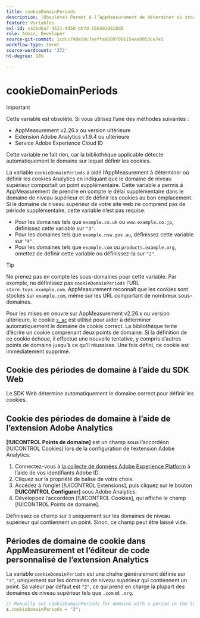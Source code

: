 ```yaml
---
title: cookieDomainPeriods
description: (Obsolète) Permet à l’AppMeasurement de déterminer où stocker les cookies lorsqu’un domaine de niveau supérieur d’un site web contient un point.
feature: Variables
exl-id: c426d6a7-4521-4d50-bb7d-1664920618d8
role: Admin, Developer
source-git-commit: 1cdcc748e50c7eeffa98897006154aa0953ce7e3
workflow-type: tm+mt
source-wordcount: '372'
ht-degree: 18%

---
```


# cookieDomainPeriods

>[!IMPORTANT]
>Cette variable est obsolète. Si vous utilisez l’une des méthodes suivantes :
>
>* AppMeasurement v2.26.x ou version ultérieure
>* Extension Adobe Analytics v1.9.4 ou ultérieure
>* Service Adobe Experience Cloud ID
>
>Cette variable ne fait rien, car la bibliothèque applicable détecte automatiquement le domaine sur lequel définir les cookies.

La variable `cookieDomainPeriods` a aidé l’AppMeasurement à déterminer où définir les cookies Analytics en indiquant que le domaine de niveau supérieur comportait un point supplémentaire. Cette variable a permis à AppMeasurement de prendre en compte le délai supplémentaire dans le domaine de niveau supérieur et de définir les cookies au bon emplacement. Si le domaine de niveau supérieur de votre site web ne comprend pas de période supplémentaire, cette variable n’est pas requise.

* Pour les domaines tels que `example.co.uk` ou `www.example.co.jp`, définissez cette variable sur `"3"`.
* Pour les domaines tels que `example.nsw.gov.au`, définissez cette variable sur `"4"`.
* Pour les domaines tels que `example.com` ou `products.example.org`, omettez de définir cette variable ou définissez-la sur `"2"`.

>[!TIP]
>
>Ne prenez pas en compte les sous-domaines pour cette variable. Par exemple, ne définissez pas `cookieDomainPeriods` l’URL `store.toys.example.com`. AppMeasurement reconnaît que les cookies sont stockés sur `example.com`, même sur les URL comportant de nombreux sous-domaines.

Pour les mises en oeuvre sur AppMeasurement v2.26.x ou version ultérieure, le cookie [`s_ac`](https://experienceleague.adobe.com/en/docs/core-services/interface/data-collection/cookies/analytics) est utilisé pour aider à déterminer automatiquement le domaine de cookie correct. La bibliothèque tente d’écrire un cookie comprenant deux points de domaine. Si la définition de ce cookie échoue, il effectue une nouvelle tentative, y compris d’autres points de domaine jusqu’à ce qu’il réussisse. Une fois défini, ce cookie est immédiatement supprimé.

## Cookie des périodes de domaine à l’aide du SDK Web

Le SDK Web détermine automatiquement le domaine correct pour définir les cookies.

## Cookie des périodes de domaine à l’aide de l’extension Adobe Analytics

**[!UICONTROL Points de domaine]** est un champ sous l’accordéon [!UICONTROL Cookies] lors de la configuration de l’extension Adobe Analytics.

1. Connectez-vous à [la collecte de données Adobe Experience Platform](https://experience.adobe.com/data-collection) à l’aide de vos identifiants Adobe ID.
1. Cliquez sur la propriété de balise de votre choix.
1. Accédez à l’onglet [!UICONTROL Extensions], puis cliquez sur le bouton **[!UICONTROL Configurer]** sous Adobe Analytics.
1. Développez l’accordéon [!UICONTROL Cookies], qui affiche le champ [!UICONTROL Points de domaine].

Définissez ce champ sur `3` uniquement sur les domaines de niveau supérieur qui contiennent un point. Sinon, ce champ peut être laissé vide.

## Périodes de domaine de cookie dans AppMeasurement et l’éditeur de code personnalisé de l’extension Analytics

La variable `cookieDomainPeriods` est une chaîne généralement définie sur `"3"`, uniquement sur les domaines de niveau supérieur qui contiennent un point. Sa valeur par défaut est `"2"`, ce qui prend en charge la plupart des domaines de niveau supérieur tels que `.com` et `.org`.

```js
// Manually set cookieDomainPeriods for domains with a period in the top-level domain, such as www.example.co.uk
s.cookieDomainPeriods = "3";
```
